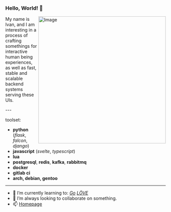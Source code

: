 ### Hello, World! 👋
<img src="https://raw.githubusercontent.com/MicaelliMedeiros/micaellimedeiros/master/image/computer-illustration.png" min-width="400px" max-width="400px" width="400px" align="right" alt="Image">
<p align="left">
My name is Ivan, and I am interesting in a process of crafting somethings for interactive human being experiences, as well as fast, stable and scalable backend systems serving these UIs. 

</p>
---

toolset:

- __python__ (*flask*, *falcon*, *django*)
- __javascript__ (*svelte*, *typescript*)
- __lua__
- __postgresql__, __redis__, __kafka__, __rabbitmq__
- __docker__
- __gitlab ci__
- __arch, debian, gentoo__

---

- 🌱 I’m currently learning to: [*Go*](https://golang.org/) [*LÖVE*](https://love2d.org/)
- 👯 I’m always looking to collaborate on something.
- 📫 [Homepage](https://oschepkov.ru)
